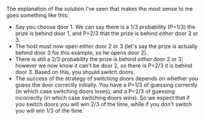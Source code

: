 

The explanation of the solution I've seen that makes the most sense to me goes something like this:
* Say you choose door 1. We can say there is a 1/3 probability (P=1/3) the prize is behind door 1, and P=2/3 that the prize is behind *either* door 2 or 3.
* The host must now open either door 2 or 3 (let's say the prize is actually behind door 3 for this example, so he opens door 2). 
* There is still a 2/3 probability the prize is behind *either* door 2 or 3; however we now know it can't be door 2, so there is P=2/3 it is behind door 3. Based on this, you should switch doors.
* The success of the strategy of switching doors depends on whether you guess the door correctly initially. You have a P=1/3 of guessing correctly (in which case switching doors loses), and a P=2/3 of guessing incorrectly (in which case switching doors wins). So we expect that if you switch doors you will win 2/3 of the time, while if you don't switch you will win 1/3 of the time.
